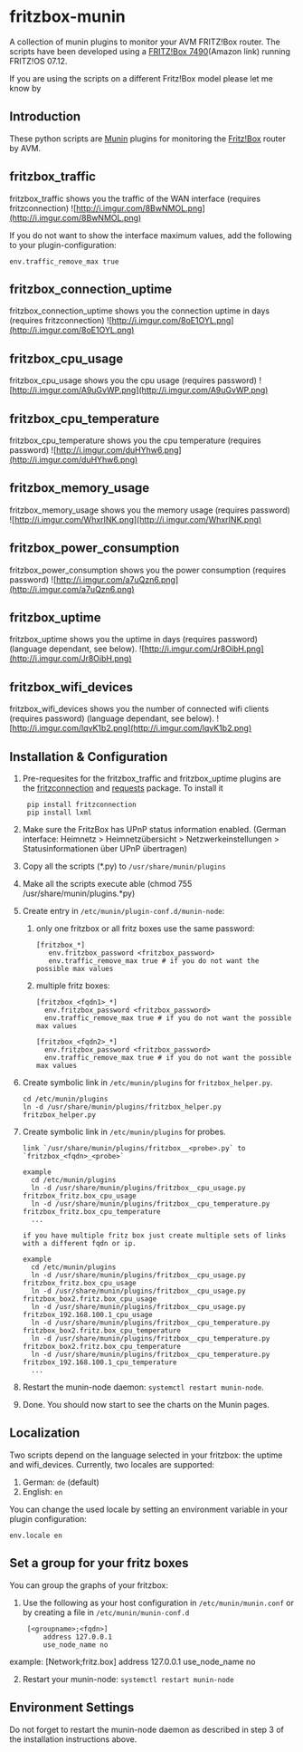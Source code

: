 # fritzbox-munin

A collection of munin plugins to monitor your AVM FRITZ!Box router. The scripts have been developed using a [FRITZ!Box 7490](http://geni.us/OO2c7S)(Amazon link) running FRITZ!OS 07.12.

If you are using the scripts on a different Fritz!Box model please let me know by

## Introduction

   These python scripts are [Munin](http://munin-monitoring.org) plugins for monitoring the [Fritz!Box](http://avm.de/produkte/fritzbox/) router by AVM.

## fritzbox\_traffic

  fritzbox\_traffic shows you the traffic of the WAN interface (requires fritzconnection)
  ![http://i.imgur.com/8BwNMOL.png](http://i.imgur.com/8BwNMOL.png)

  If you do not want to show the interface maximum values, add the following to your plugin-configuration:

    env.traffic_remove_max true

## fritzbox\_connection\_uptime

  fritzbox\_connection\_uptime shows you the connection uptime in days (requires fritzconnection)
  ![http://i.imgur.com/8oE1OYL.png](http://i.imgur.com/8oE1OYL.png)

## fritzbox\_cpu\_usage

  fritzbox\_cpu\_usage shows you the cpu usage (requires password)
  ![http://i.imgur.com/A9uGvWP.png](http://i.imgur.com/A9uGvWP.png)

## fritzbox\_cpu\_temperature

  fritzbox\_cpu\_temperature shows you the cpu temperature (requires password)
  ![http://i.imgur.com/duHYhw6.png](http://i.imgur.com/duHYhw6.png)

## fritzbox\_memory\_usage

  fritzbox\_memory\_usage shows you the memory usage (requires password)
  ![http://i.imgur.com/WhxrINK.png](http://i.imgur.com/WhxrINK.png)

##  fritzbox\_power\_consumption

  fritzbox\_power\_consumption shows you the power consumption (requires password)
  ![http://i.imgur.com/a7uQzn6.png](http://i.imgur.com/a7uQzn6.png)

## fritzbox\_uptime

  fritzbox\_uptime shows you the uptime in days (requires password) (language dependant, see below).
  ![http://i.imgur.com/Jr8OibH.png](http://i.imgur.com/Jr8OibH.png)

## fritzbox\_wifi\_devices

  fritzbox\_wifi\_devices shows you the number of connected wifi clients (requires password) (language dependant, see below).
  ![http://i.imgur.com/lqvK1b2.png](http://i.imgur.com/lqvK1b2.png)

## Installation & Configuration

1. Pre-requesites for the fritzbox\_traffic and fritzbox\_uptime plugins are the [fritzconnection](https://pypi.python.org/pypi/fritzconnection) and [requests](https://pypi.python.org/pypi/requests) package. To install it

        pip install fritzconnection
        pip install lxml

2. Make sure the FritzBox has UPnP status information enabled. (German interface: Heimnetz > Heimnetzübersicht > Netzwerkeinstellungen > Statusinformationen über UPnP übertragen)

3. Copy all the scripts (*.py) to `/usr/share/munin/plugins`

4. Make all the scripts execute able (chmod 755 /usr/share/munin/plugins.*py)

5. Create entry in `/etc/munin/plugin-conf.d/munin-node`:
     1. only one fritzbox or all fritz boxes use the same password:

            [fritzbox_*]
               env.fritzbox_password <fritzbox_password>
               env.traffic_remove_max true # if you do not want the possible max values
  
    2. multiple fritz boxes:
    
           [fritzbox_<fqdn1>_*]
             env.fritzbox_password <fritzbox_password>
             env.traffic_remove_max true # if you do not want the possible max values

           [fritzbox_<fqdn2>_*]
             env.fritzbox_password <fritzbox_password>
             env.traffic_remove_max true # if you do not want the possible max values

6. Create symbolic link in `/etc/munin/plugins` for `fritzbox_helper.py`.

       cd /etc/munin/plugins
       ln -d /usr/share/munin/plugins/fritzbox_helper.py fritzbox_helper.py

7. Create symbolic link in `/etc/munin/plugins` for probes.
  
       link `/usr/share/munin/plugins/fritzbox__<probe>.py` to `fritzbox_<fqdn>_<probe>`

       example
         cd /etc/munin/plugins
         ln -d /usr/share/munin/plugins/fritzbox__cpu_usage.py fritzbox_fritz.box_cpu_usage
         ln -d /usr/share/munin/plugins/fritzbox__cpu_temperature.py fritzbox_fritz.box_cpu_temperature  
         ...

       if you have multiple fritz box just create multiple sets of links with a different fqdn or ip.

       example
         cd /etc/munin/plugins
         ln -d /usr/share/munin/plugins/fritzbox__cpu_usage.py fritzbox_fritz.box_cpu_usage
         ln -d /usr/share/munin/plugins/fritzbox__cpu_usage.py fritzbox_box2.fritz.box_cpu_usage
         ln -d /usr/share/munin/plugins/fritzbox__cpu_usage.py fritzbox_192.168.100.1_cpu_usage
         ln -d /usr/share/munin/plugins/fritzbox__cpu_temperature.py fritzbox_box2.fritz.box_cpu_temperature  
         ln -d /usr/share/munin/plugins/fritzbox__cpu_temperature.py fritzbox_box2.fritz.box_cpu_temperature  
         ln -d /usr/share/munin/plugins/fritzbox__cpu_temperature.py fritzbox_192.168.100.1_cpu_temperature  
         ...

8. Restart the munin-node daemon: `systemctl restart munin-node`.

9. Done. You should now start to see the charts on the Munin pages.

## Localization

Two scripts depend on the language selected in your fritzbox: the uptime and wifi\_devices. Currently, two locales are
supported:

1. German: `de` (default)
2. English: `en`

You can change the used locale by setting an environment variable in your plugin configuration:

    env.locale en

## Set a group for your fritz boxes

You can group the graphs of your fritzbox:

1. Use the following as your host configuration in `/etc/munin/munin.conf` or by creating a file in `/etc/munin/munin-conf.d`

        [<groupname>;<fqdn>]
            address 127.0.0.1
            use_node_name no

  example:
        [Network;fritz.box]
            address 127.0.0.1
            use_node_name no

2. Restart your munin-node: `systemctl restart munin-node`

## Environment Settings

  Do not forget to restart the munin-node daemon as described in step 3 of the installation instructions above.
